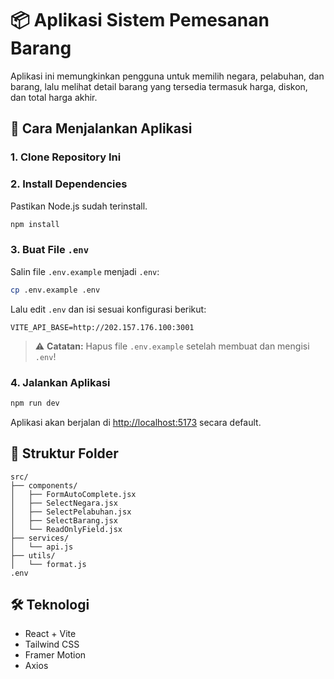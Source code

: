 # 📦 Aplikasi Sistem Pemesanan Barang

Aplikasi ini memungkinkan pengguna untuk memilih negara, pelabuhan, dan barang, lalu melihat detail barang yang tersedia termasuk harga, diskon, dan total harga akhir.

## 🚀 Cara Menjalankan Aplikasi

### 1. Clone Repository Ini


### 2. Install Dependencies

Pastikan Node.js sudah terinstall.

```bash
npm install
```

### 3. Buat File `.env`

Salin file `.env.example` menjadi `.env`:

```bash
cp .env.example .env
```

Lalu edit `.env` dan isi sesuai konfigurasi berikut:

```
VITE_API_BASE=http://202.157.176.100:3001
```

> ⚠️ **Catatan:** Hapus file `.env.example` setelah membuat dan mengisi `.env`!

### 4. Jalankan Aplikasi

```bash
npm run dev
```

Aplikasi akan berjalan di [http://localhost:5173](http://localhost:5173) secara default.

## 📂 Struktur Folder

```
src/
├── components/
│   ├── FormAutoComplete.jsx
│   ├── SelectNegara.jsx
│   ├── SelectPelabuhan.jsx
│   ├── SelectBarang.jsx
│   └── ReadOnlyField.jsx
├── services/
│   └── api.js
├── utils/
│   └── format.js
.env
```

## 🛠 Teknologi

* React + Vite
* Tailwind CSS
* Framer Motion
* Axios
